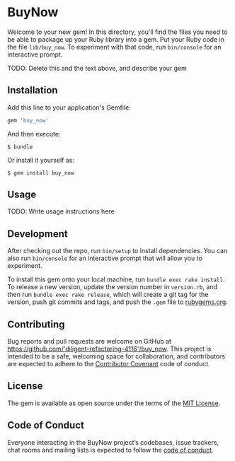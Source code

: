 # BuyNow

Welcome to your new gem! In this directory, you'll find the files you need to be able to package up your Ruby library into a gem. Put your Ruby code in the file `lib/buy_now`. To experiment with that code, run `bin/console` for an interactive prompt.

TODO: Delete this and the text above, and describe your gem

## Installation

Add this line to your application's Gemfile:

```ruby
gem 'buy_now'
```

And then execute:

    $ bundle

Or install it yourself as:

    $ gem install buy_now

## Usage

TODO: Write usage instructions here

## Development

After checking out the repo, run `bin/setup` to install dependencies. You can also run `bin/console` for an interactive prompt that will allow you to experiment.

To install this gem onto your local machine, run `bundle exec rake install`. To release a new version, update the version number in `version.rb`, and then run `bundle exec rake release`, which will create a git tag for the version, push git commits and tags, and push the `.gem` file to [rubygems.org](https://rubygems.org).

## Contributing

Bug reports and pull requests are welcome on GitHub at https://github.com/'diligent-refactoring-4116'/buy_now. This project is intended to be a safe, welcoming space for collaboration, and contributors are expected to adhere to the [Contributor Covenant](http://contributor-covenant.org) code of conduct.

## License

The gem is available as open source under the terms of the [MIT License](https://opensource.org/licenses/MIT).

## Code of Conduct

Everyone interacting in the BuyNow project’s codebases, issue trackers, chat rooms and mailing lists is expected to follow the [code of conduct](https://github.com/'diligent-refactoring-4116'/buy_now/blob/master/CODE_OF_CONDUCT.md).
